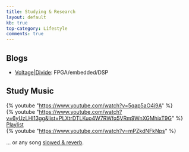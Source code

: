 ```yaml
---
title: Studying & Research
layout: default
kb: true
top-category: Lifestyle
comments: true
---
```


## Blogs

* [Voltage|Divide](https://voltagedivide.com/): FPGA/embedded/DSP

## Study Music

{% youtube "https://www.youtube.com/watch?v=5qap5aO4i9A" %}
<br />
{% youtube "https://www.youtube.com/watch?v=6yUzLHl13gg&list=PLXtrDTLKuo4W7RWfq5VRm9WnXGMhixT9G" %}
[Playlist](https://www.youtube.com/playlist?list=PLXtrDTLKuo4W7RWfq5VRm9WnXGMhixT9G)
<br />
{% youtube "https://www.youtube.com/watch?v=mPZkdNFkNps" %}
<br />

... or any song [slowed & reverb](https://www.youtube.com/results?search_query=slowed+and+reverb).
